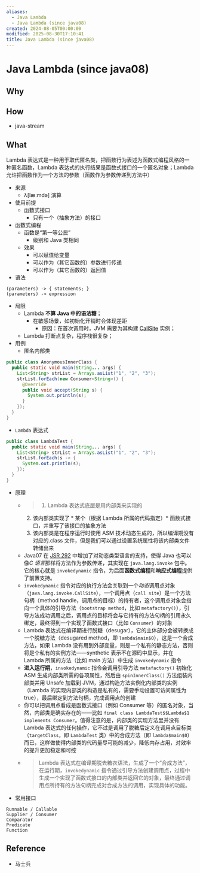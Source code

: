 ```yaml
---
aliases:
  - Java Lambda
  - Java Lambda (since java08)
created: 2024-08-05T00:00:00
modified: 2025-08-30T17:10:41
title: Java Lambda (since java08)
---
```


# Java Lambda (since java08)

## Why

## How

- java-stream

## What

Lambda 表达式是一种用于取代匿名类，把函数行为表述为函数式编程风格的一种匿名函数，Lambda 表达式的执行结果是函数式接口的一个匿名对象；Lambda 允许把函数作为一个方法的参数（函数作为参数传递到方法中）

- 来源
  - λ[læ:mdə] 演算
- 使用前提
  - 函数式接口
    - 只有一个（抽象方法）的接口
- 函数式编程
  - 函数是“第一等公民”
    - 级别和 Java 类相同
  - 效果
    - 可以赋值给变量
    - 可以作为（其它函数的）参数进行传递
    - 可以作为（其它函数的）返回值
- 语法

```shell
(parameters) -> { statements; }
(parameters) -> expression
```

- 局限
  - Lambda **不算 Java 中的语法糖**；
    - 在敏感场景，如初始化开销时会体现差距
      - 原因：在首次调用时，JVM 需要为其构建 [CallSite](https://docs.oracle.com/javase/8/docs/api/java/lang/invoke/CallSite.html) 实例；
  - Lambda 打断点复杂，程序栈很复杂；
- 用例
    - 匿名内部类

```java
public class AnonymousInnerClass {
  public static void main(String... args) {
    List<String> strList = Arrays.asList("1", "2", "3");
    strList.forEach(new Consumer<String>() {
      @Override
      public void accept(String s) {
        System.out.println(s);
      }
    });
  }
}
```

- `Lambda` 表达式

```java
public class LambdaTest {
  public static void main(String... args) {
    List<String> strList = Arrays.asList("1", "2", "3");
    strList.forEach(s -> {
      System.out.println(s);
    });
  }
}
```

- 原理
  - > 1. Lambda 表达式底层是用内部类来实现的
    2. 该内部类实现了 * 某个（根据 Lambda 所属的代码指定）* 函数式接口，并重写了该接口的抽象方法
    3. 该内部类是在程序运行时使用 ASM 技术动态生成的，所以编译期没有对应的.class 文件，但是我们可以通过设置系统属性将该内部类文件转储出来
  - Java07 在 [JSR 292](https://jcp.org/en/jsr/detail?id=292) 中增加了对动态类型语言的支持，使得 Java 也可以像*C 语言*那样将方法作为参数传递，其实现在 `java.lang.invoke` 包中。它的核心就是 `invokedynamic` 指令，为后面**函数式编程**和**响应式编程**提供了前置支持。
  - `invokedynamic` 指令对应的执行方法会关联到一个*动态*调用点对象（`java.lang.invoke.CallSite`），一个调用点（`call site`）是一个方法句柄（method handle，调用点的目标）的持有者，这个调用点对象会指向一个具体的引导方法（`bootstrap method`，比如 `metafactory()`），引导方法成功调用之后，调用点的目标将会与它持有的方法句柄的引用永久绑定，最终得到一个实现了函数式接口（比如 `Consumer`）的对象
  - Lambda 表达式在编译期进行脱糖（desugar），它的主体部分会被转换成一个脱糖方法（desugared method，即 `lambda$main$0`），这是一个合成方法，如果 Lambda 没有用到外部变量，则是一个私有的静态方法，否则将是个私有的实例方法——synthetic 表示不在源码中显示，并在 Lambda 所属的方法（比如 main 方法）中生成 `invokedynamic` 指令
  - **进入运行期**，`invokedynamic` 指令会调用引导方法 `metafactory()` 初始化 ASM 生成内部类所需的各项属性，然后由 `spinInnerClass()` 方法组装内部类并用 Unsafe 加载到 JVM，通过构造方法实例化内部类的实例（Lambda 的实现内部类的构造是私有的，需要手动设置可访问属性为 true），最后绑定到方法句柄，完成调用点的创建
  - 你可以把调用点看成是函数式接口（例如 Consumer 等）的匿名对象，当然，内部类是确实存在的——比如 `final class LambdaTest$$Lambda$1 implements Consumer`。值得注意的是，内部类的实现方法里并没有 Lambda 表达式的任何操作，它不过是调用了脱糖后定义在调用点目标类（`targetClass`，即 `LambdaTest` 类）中的合成方法（即 `lambda$main$0`）而已，这样做使得内部类的代码量尽可能的减少，降低内存占用，对效率的提升更加稳定和可控
  - > Lambda 表达式在编译期脱去糖衣语法，生成了一个“合成方法”，在运行期，`invokedynamic` 指令通过引导方法创建调用点，过程中生成一个实现了函数式接口的内部类并返回它的对象，最终通过调用点所持有的方法句柄完成对合成方法的调用，实现具体的功能。
- 常用接口

```shell
Runnable / Callable
Supplier / Consumer
Comparator
Predicate
Function
```

## Reference

  - 马士兵
